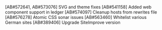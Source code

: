 [AB#572641, AB#573076] SVG and theme fixes
[AB#541158] Added web component support in ledger
[AB#574097] Cleanup hosts from rewrites file
[AB#576278] Atomic CSS sonar issues
[AB#563460] Whitelist various German sites
[AB#389406] Upgrade SiteImprove version 
